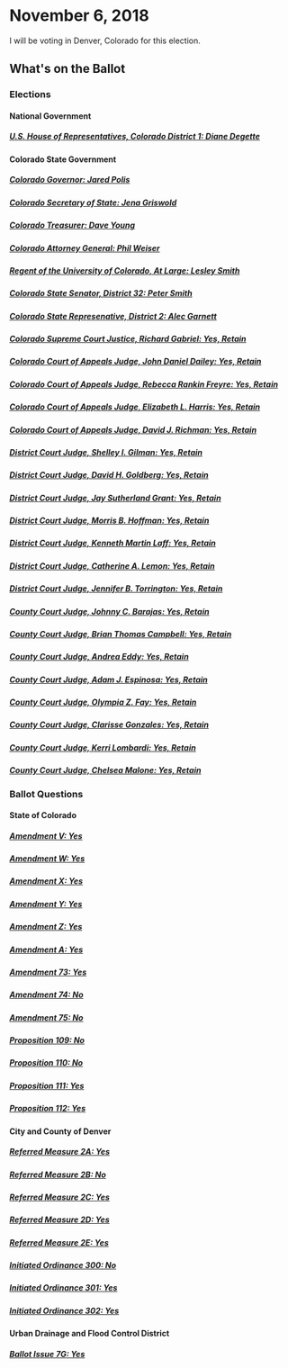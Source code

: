 # November 6, 2018

I will be voting in Denver, Colorado for this election.

## What's on the Ballot

### Elections

#### National Government

##### [U.S. House of Representatives, Colorado District 1: Diane Degette](us/house-co-01.md)

#### Colorado State Government

##### [Colorado Governor: Jared Polis](co/governor.md)

##### [Colorado Secretary of State: Jena Griswold](co/secretary-of-state.md)

##### [Colorado Treasurer: Dave Young](co/treasurer.md)

##### [Colorado Attorney General: Phil Weiser](co/attorney-general.md)

##### [Regent of the University of Colorado, At Large: Lesley Smith](co/regent-at-large.md)

##### [Colorado State Senator, District 32: Peter Smith](co/senate-32.md)

##### [Colorado State Represenative, District 2: Alec Garnett](co/house-02.md)

##### [Colorado Supreme Court Justice, Richard Gabriel: Yes, Retain](co/supreme-court-richard-gabriel.md)

##### [Colorado Court of Appeals Judge, John Daniel Dailey: Yes, Retain](co/court-of-appeals-john-daniel-dailey.md)

##### [Colorado Court of Appeals Judge, Rebecca Rankin Freyre: Yes, Retain](co/court-of-appeals-rebecca-rankin-freyre.md)

##### [Colorado Court of Appeals Judge, Elizabeth L. Harris: Yes, Retain](co/court-of-appeals-elizabeth-l-harris.md)

##### [Colorado Court of Appeals Judge, David J. Richman: Yes, Retain](co/court-of-appeals-david-j-richman.md)

##### [District Court Judge, Shelley I. Gilman: Yes, Retain](co/district-court-shelley-i-gilman.md)

##### [District Court Judge, David H. Goldberg: Yes, Retain](co/district-court-david-h-goldberg.md)

##### [District Court Judge, Jay Sutherland Grant: Yes, Retain](co/district-court-jay-sutherland-grant.md)

##### [District Court Judge, Morris B. Hoffman: Yes, Retain](co/district-court-morris-b-hoffman.md)

##### [District Court Judge, Kenneth Martin Laff: Yes, Retain](co/district-court-kenneth-martin-laff.md)

##### [District Court Judge, Catherine A. Lemon: Yes, Retain](co/district-court-catherine-a-lemon.md)

##### [District Court Judge, Jennifer B. Torrington: Yes, Retain](co/district-court-jennifer-b-torrington.md)

##### [County Court Judge, Johnny C. Barajas: Yes, Retain](co/county-court-johnny-b-barajas.md)

##### [County Court Judge, Brian Thomas Campbell: Yes, Retain](co/county-court-brian-thomas-campbell.md)

##### [County Court Judge, Andrea Eddy: Yes, Retain](co/county-court-andrea-eddy.md)

##### [County Court Judge, Adam J. Espinosa: Yes, Retain](co/county-court-adam-j-espinosa.md)

##### [County Court Judge, Olympia Z. Fay: Yes, Retain](co/county-court-olympia-z-fay.md)

##### [County Court Judge, Clarisse Gonzales: Yes, Retain](co/county-court-clarisse-gonzales.md)

##### [County Court Judge, Kerri Lombardi: Yes, Retain](co/county-court-kerri-lombardi.md)

##### [County Court Judge, Chelsea Malone: Yes, Retain](co/county-court-chelsea-malone.md)

### Ballot Questions

#### State of Colorado

##### [Amendment V: Yes](co/amendment-v.md)

##### [Amendment W: Yes](co/amendment-w.md)

##### [Amendment X: Yes](co/amendment-x.md)

##### [Amendment Y: Yes](co/amendment-y.md)

##### [Amendment Z: Yes](co/amendment-z.md)

##### [Amendment A: Yes](co/amendment-a.md)

##### [Amendment 73: Yes](co/amendment-73.md)

##### [Amendment 74: No](co/amendment-74.md)

##### [Amendment 75: No](co/amendment-75.md)

##### [Proposition 109: No](co/proposition-109.md)

##### [Proposition 110: No](co/proposition-110.md)

##### [Proposition 111: Yes](co/proposition-111.md)

##### [Proposition 112: Yes](co/proposition-112.md)

#### City and County of Denver

##### [Referred Measure 2A: Yes](co/denver/referred-measure-2a.md)

##### [Referred Measure 2B: No](co/denver/referred-measure-2b.md)

##### [Referred Measure 2C: Yes](co/denver/referred-measure-2c.md)

##### [Referred Measure 2D: Yes](co/denver/referred-measure-2d.md)

##### [Referred Measure 2E: Yes](co/denver/referred-measure-2e.md)

##### [Initiated Ordinance 300: No](co/denver/initiated-ordinance-300.md)

##### [Initiated Ordinance 301: Yes](co/denver/initiated-ordinance-301.md)

##### [Initiated Ordinance 302: Yes](co/denver/initiated-ordinance-302.md)

#### Urban Drainage and Flood Control District

##### [Ballot Issue 7G: Yes](co/urban-drainage-and-flood-control-district-ballot-issue-7g.md)
